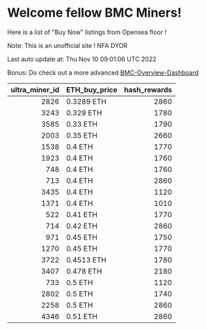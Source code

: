 # Welcome fellow BMC Miners!
Here is a list of "Buy Now" listings from Opensea floor !

Note: This is an unofficial site ! NFA DYOR

Last auto update at: Thu Nov 10 09:01:06 UTC 2022

Bonus: Do check out a more advanced [BMC-Overview-Dashboard](https://dune.com/defifunk/BMC-Overview-Dashboard)


|   ultra_miner_id | ETH_buy_price   |   hash_rewards |
|-----------------:|:----------------|---------------:|
|             2826 | 0.3289 ETH      |           2860 |
|             3243 | 0.329 ETH       |           1780 |
|             3585 | 0.33 ETH        |           1790 |
|             2003 | 0.35 ETH        |           2660 |
|             1538 | 0.4 ETH         |           1770 |
|             1923 | 0.4 ETH         |           1760 |
|              748 | 0.4 ETH         |           1760 |
|              713 | 0.4 ETH         |           2860 |
|             3435 | 0.4 ETH         |           1120 |
|             1371 | 0.4 ETH         |           1010 |
|              522 | 0.41 ETH        |           1770 |
|              714 | 0.42 ETH        |           2860 |
|              971 | 0.45 ETH        |           1750 |
|             1270 | 0.45 ETH        |           1770 |
|             3722 | 0.4513 ETH      |           1780 |
|             3407 | 0.478 ETH       |           2180 |
|              733 | 0.5 ETH         |           1120 |
|             2802 | 0.5 ETH         |           1740 |
|             2258 | 0.5 ETH         |           2860 |
|             4346 | 0.51 ETH        |           2860 |